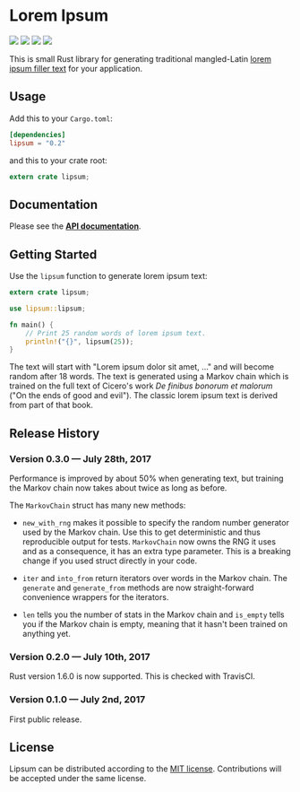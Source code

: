 # Lorem Ipsum

[![](https://img.shields.io/crates/v/lipsum.svg)][crates-io]
[![](https://docs.rs/lipsum/badge.svg)][api-docs]
[![](https://travis-ci.org/mgeisler/lipsum.svg)][travis-ci]
[![](https://ci.appveyor.com/api/projects/status/ku3xlumht6r68f0l?svg=true)][appveyor]

This is small Rust library for generating traditional
mangled-Latin [lorem ipsum filler text][lorem ipsum] for your
application.


## Usage

Add this to your `Cargo.toml`:
```toml
[dependencies]
lipsum = "0.2"
```

and this to your crate root:
```rust
extern crate lipsum;
```


## Documentation

Please see the **[API documentation][api-docs]**.


## Getting Started

Use the `lipsum` function to generate lorem ipsum text:
```rust
extern crate lipsum;

use lipsum::lipsum;

fn main() {
    // Print 25 random words of lorem ipsum text.
    println!("{}", lipsum(25));
}
```

The text will start with "Lorem ipsum dolor sit amet, …" and will
become random after 18 words. The text is generated using a Markov
chain which is trained on the full text of Cicero's work *De finibus
bonorum et malorum* ("On the ends of good and evil"). The classic
lorem ipsum text is derived from part of that book.


## Release History

### Version 0.3.0 — July 28th, 2017

Performance is improved by about 50% when generating text, but
training the Markov chain now takes about twice as long as before.

The `MarkovChain` struct has many new methods:

* `new_with_rng` makes it possible to specify the random number
  generator used by the Markov chain. Use this to get deterministic
  and thus reproducible output for tests. `MarkovChain` now owns the
  RNG it uses and as a consequence, it has an extra type parameter.
  This is a breaking change if you used struct directly in your code.

* `iter` and `into_from` return iterators over words in the Markov
  chain. The `generate` and `generate_from` methods are now
  straight-forward convenience wrappers for the iterators.

* `len` tells you the number of stats in the Markov chain and
  `is_empty` tells you if the Markov chain is empty, meaning that it
  hasn't been trained on anything yet.

### Version 0.2.0 — July 10th, 2017

Rust version 1.6.0 is now supported. This is checked with TravisCI.

### Version 0.1.0 — July 2nd, 2017

First public release.


## License

Lipsum can be distributed according to the [MIT license][mit].
Contributions will be accepted under the same license.


[crates-io]: https://crates.io/crates/lipsum
[api-docs]: https://docs.rs/lipsum/
[lorem ipsum]: https://en.wikipedia.org/wiki/Lorem_ipsum
[travis-ci]: https://travis-ci.org/mgeisler/lipsum
[appveyor]: https://ci.appveyor.com/project/mgeisler/lipsum
[mit]: LICENSE
